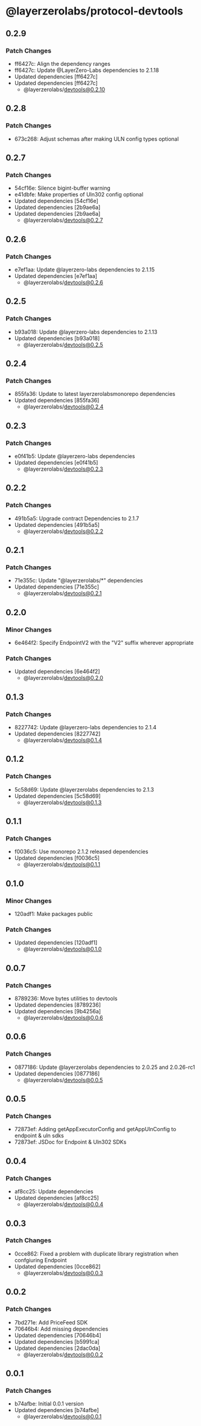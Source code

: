 # @layerzerolabs/protocol-devtools

## 0.2.9

### Patch Changes

- ff6427c: Align the dependency ranges
- ff6427c: Update @LayerZero-Labs dependencies to 2.1.18
- Updated dependencies [ff6427c]
- Updated dependencies [ff6427c]
  - @layerzerolabs/devtools@0.2.10

## 0.2.8

### Patch Changes

- 673c268: Adjust schemas after making ULN config types optional

## 0.2.7

### Patch Changes

- 54cf16e: Silence bigint-buffer warning
- e41dbfe: Make properties of Uln302 config optional
- Updated dependencies [54cf16e]
- Updated dependencies [2b9ae6a]
- Updated dependencies [2b9ae6a]
  - @layerzerolabs/devtools@0.2.7

## 0.2.6

### Patch Changes

- e7ef1aa: Update @layerzero-labs dependencies to 2.1.15
- Updated dependencies [e7ef1aa]
  - @layerzerolabs/devtools@0.2.6

## 0.2.5

### Patch Changes

- b93a018: Update @layerzero-labs dependencies to 2.1.13
- Updated dependencies [b93a018]
  - @layerzerolabs/devtools@0.2.5

## 0.2.4

### Patch Changes

- 855fa36: Update to latest layerzerolabsmonorepo dependencies
- Updated dependencies [855fa36]
  - @layerzerolabs/devtools@0.2.4

## 0.2.3

### Patch Changes

- e0f41b5: Update @layerzero-labs dependencies
- Updated dependencies [e0f41b5]
  - @layerzerolabs/devtools@0.2.3

## 0.2.2

### Patch Changes

- 491b5a5: Upgrade contract Dependencies to 2.1.7
- Updated dependencies [491b5a5]
  - @layerzerolabs/devtools@0.2.2

## 0.2.1

### Patch Changes

- 71e355c: Update "@layerzerolabs/\*" dependencies
- Updated dependencies [71e355c]
  - @layerzerolabs/devtools@0.2.1

## 0.2.0

### Minor Changes

- 6e464f2: Specify EndpointV2 with the "V2" suffix wherever appropriate

### Patch Changes

- Updated dependencies [6e464f2]
  - @layerzerolabs/devtools@0.2.0

## 0.1.3

### Patch Changes

- 8227742: Update @layerzero-labs dependencies to 2.1.4
- Updated dependencies [8227742]
  - @layerzerolabs/devtools@0.1.4

## 0.1.2

### Patch Changes

- 5c58d69: Update @layerzerolabs dependencies to 2.1.3
- Updated dependencies [5c58d69]
  - @layerzerolabs/devtools@0.1.3

## 0.1.1

### Patch Changes

- f0036c5: Use monorepo 2.1.2 released dependencies
- Updated dependencies [f0036c5]
  - @layerzerolabs/devtools@0.1.1

## 0.1.0

### Minor Changes

- 120adf1: Make packages public

### Patch Changes

- Updated dependencies [120adf1]
  - @layerzerolabs/devtools@0.1.0

## 0.0.7

### Patch Changes

- 8789236: Move bytes utilities to devtools
- Updated dependencies [8789236]
- Updated dependencies [9b4256a]
  - @layerzerolabs/devtools@0.0.6

## 0.0.6

### Patch Changes

- 0877186: Update @layerzerolabs dependencies to 2.0.25 and 2.0.26-rc1
- Updated dependencies [0877186]
  - @layerzerolabs/devtools@0.0.5

## 0.0.5

### Patch Changes

- 72873ef: Adding getAppExecutorConfig and getAppUlnConfig to endpoint & uln sdks
- 72873ef: JSDoc for Endpoint & Uln302 SDKs

## 0.0.4

### Patch Changes

- af8cc25: Update dependencies
- Updated dependencies [af8cc25]
  - @layerzerolabs/devtools@0.0.4

## 0.0.3

### Patch Changes

- 0cce862: Fixed a problem with duplicate library registration when confgiuring Endpoint
- Updated dependencies [0cce862]
  - @layerzerolabs/devtools@0.0.3

## 0.0.2

### Patch Changes

- 7bd271e: Add PriceFeed SDK
- 70646b4: Add missing dependencies
- Updated dependencies [70646b4]
- Updated dependencies [b5991ca]
- Updated dependencies [2dac0da]
  - @layerzerolabs/devtools@0.0.2

## 0.0.1

### Patch Changes

- b74afbe: Initial 0.0.1 version
- Updated dependencies [b74afbe]
  - @layerzerolabs/devtools@0.0.1
